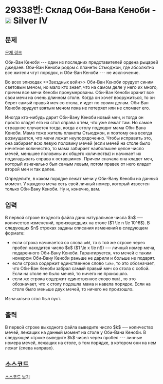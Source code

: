 # 29338번: Склад Оби-Вана Кеноби - <img src="https://static.solved.ac/tier_small/7.svg" style="height:20px" /> Silver IV

<!-- performance -->

<!-- 문제 제출 후 깃허브에 푸시를 했을 때 제출한 코드의 성능이 입력될 공간입니다.-->

<!-- end -->

## 문제

[문제 링크](https://boj.kr/29338)


<p>Оби-Ван Кеноби --- один из последних представителей ордена рыцарей джедаев. Оби-Ван Кеноби родом с планеты Стьюджон, где абсолютно все жители чтут порядок, и Оби-Ван Кеноби --- не исключение.</p>

<p>Во всех эпизодах &lt;&lt;Звездных войн&gt;&gt; Оби-Ван Кеноби орудует синим световым мечом, но мало кто знает, что на самом деле у него их много, причем все мечи Кеноби пронумерованы. Оби-Ван Кеноби хранит все свои мечи на очень длинном столе. Когда он хочет вооружиться, то он берет самый правый меч со стола, и идет по своим делам. Оби-Ван Кеноби орудует взятым мечом пока не потеряет или не сломает его.</p>

<p>Иногда кто-нибудь дарит Оби-Вану Кеноби новый меч, и тогда он просто кладет его на стол справа к тем, что уже лежат там. Но самое страшное случается тогда, когда к столу подходит мама Оби-Вана Кеноби. Мама тоже житель планеты Стьюджон, и поэтому она всегда возмущается, что мечи лежат неупорядоченно. Чтобы исправить это, она забирает всю левую половину мечей (если мечей на столе было нечетное количество, то мама забирает наибольшее целое число мечей, меньшее половины их общего количества) и начинает их подкладывать справа к оставшимся. Причем сначала она кладет меч, который изначально был самым левым, потом правее от него кладет второй меч и так далее.</p>

<p>Определите, в каком порядке лежат мечи у Оби-Вану Кеноби на данный момент. У каждого меча есть свой личный номер, который известен только Оби-Вану Кеноби. Ну и, конечно, вам. </p>



## 입력


<p>В первой строке входного файла дано натуральное числа $n$ --- количество изменений, произошедших на столе ($1 \le n \le 10^6$). В следующих $n$ строках заданы описания изменений в следующем формате:</p>

<ul>
<li>если строка начинается со слова <code>add</code>, то в той же строке через пробел находится число $x$ ($1 \le x \le n$) --- личный номер меча, подаренного Оби-Вану Кеноби. Гарантируется, что мечей с таким номером Оби-Вану Кеноби раньше не дарили и больше не подарят.</li>
<li>если строка содержит единственное слово <code>take</code>, то это обозначает, что Оби-Ван Кеноби забрал самый правый меч со стола с собой. Если на столе не было мечей, то ничего не произошло.</li>
<li>если же строка содержит единственное слово <code>mum!</code>, то это обозначает, что к столу подошла мама и навела порядок. Если на столе было меньше двух мечей, то ничего не произошло. </li>
</ul>

<p>Изначально стол был пуст.</p>



## 출력


<p>В первой строке выходного файла выведите число $k$ --- количество мечей, лежащих на данный момент на столе у Оби-Вана Кеноби. В следующей строке выведите $k$ чисел через пробел --- личные номера мечей, лежащих на столе, в том порядке, в котором они на нем лежат (слева направо).</p>



## 소스코드

[소스코드 보기](Склад%20Оби-Вана%20Кеноби.cpp)